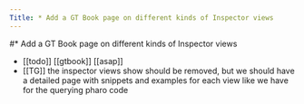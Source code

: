 ---Title: * Add a GT Book page on different kinds of Inspector views---#* Add a GT Book page on different kinds of Inspector views- [[todo]] [[gtbook]] [[asap]]- [[TG]] the inspector views show should be removed, but we should have a detailed page with snippets and examples for each view like we have for the querying pharo code